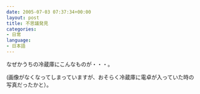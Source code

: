 ```yaml
---
date: 2005-07-03 07:37:34+00:00
layout: post
title: 不思議発見
categories:
- 日常
language:
- 日本語
---
```


なぜかうちの冷蔵庫にこんなものが・・・。

(画像がなくなってしまっていますが、おそらく冷蔵庫に電卓が入っていた時の写真だったかと）。
